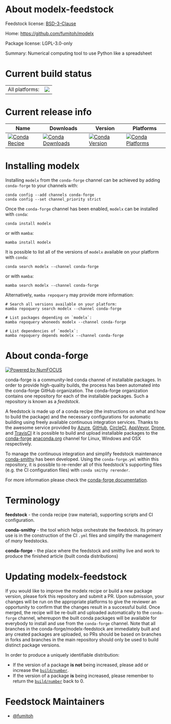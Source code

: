 About modelx-feedstock
======================

Feedstock license: [BSD-3-Clause](https://github.com/conda-forge/modelx-feedstock/blob/main/LICENSE.txt)

Home: https://github.com/fumitoh/modelx

Package license: LGPL-3.0-only

Summary: Numerical computing tool to use Python like a spreadsheet

Current build status
====================


<table><tr><td>All platforms:</td>
    <td>
      <a href="https://dev.azure.com/conda-forge/feedstock-builds/_build/latest?definitionId=15191&branchName=main">
        <img src="https://dev.azure.com/conda-forge/feedstock-builds/_apis/build/status/modelx-feedstock?branchName=main">
      </a>
    </td>
  </tr>
</table>

Current release info
====================

| Name | Downloads | Version | Platforms |
| --- | --- | --- | --- |
| [![Conda Recipe](https://img.shields.io/badge/recipe-modelx-green.svg)](https://anaconda.org/conda-forge/modelx) | [![Conda Downloads](https://img.shields.io/conda/dn/conda-forge/modelx.svg)](https://anaconda.org/conda-forge/modelx) | [![Conda Version](https://img.shields.io/conda/vn/conda-forge/modelx.svg)](https://anaconda.org/conda-forge/modelx) | [![Conda Platforms](https://img.shields.io/conda/pn/conda-forge/modelx.svg)](https://anaconda.org/conda-forge/modelx) |

Installing modelx
=================

Installing `modelx` from the `conda-forge` channel can be achieved by adding `conda-forge` to your channels with:

```
conda config --add channels conda-forge
conda config --set channel_priority strict
```

Once the `conda-forge` channel has been enabled, `modelx` can be installed with `conda`:

```
conda install modelx
```

or with `mamba`:

```
mamba install modelx
```

It is possible to list all of the versions of `modelx` available on your platform with `conda`:

```
conda search modelx --channel conda-forge
```

or with `mamba`:

```
mamba search modelx --channel conda-forge
```

Alternatively, `mamba repoquery` may provide more information:

```
# Search all versions available on your platform:
mamba repoquery search modelx --channel conda-forge

# List packages depending on `modelx`:
mamba repoquery whoneeds modelx --channel conda-forge

# List dependencies of `modelx`:
mamba repoquery depends modelx --channel conda-forge
```


About conda-forge
=================

[![Powered by
NumFOCUS](https://img.shields.io/badge/powered%20by-NumFOCUS-orange.svg?style=flat&colorA=E1523D&colorB=007D8A)](https://numfocus.org)

conda-forge is a community-led conda channel of installable packages.
In order to provide high-quality builds, the process has been automated into the
conda-forge GitHub organization. The conda-forge organization contains one repository
for each of the installable packages. Such a repository is known as a *feedstock*.

A feedstock is made up of a conda recipe (the instructions on what and how to build
the package) and the necessary configurations for automatic building using freely
available continuous integration services. Thanks to the awesome service provided by
[Azure](https://azure.microsoft.com/en-us/services/devops/), [GitHub](https://github.com/),
[CircleCI](https://circleci.com/), [AppVeyor](https://www.appveyor.com/),
[Drone](https://cloud.drone.io/welcome), and [TravisCI](https://travis-ci.com/)
it is possible to build and upload installable packages to the
[conda-forge](https://anaconda.org/conda-forge) [anaconda.org](https://anaconda.org/)
channel for Linux, Windows and OSX respectively.

To manage the continuous integration and simplify feedstock maintenance
[conda-smithy](https://github.com/conda-forge/conda-smithy) has been developed.
Using the ``conda-forge.yml`` within this repository, it is possible to re-render all of
this feedstock's supporting files (e.g. the CI configuration files) with ``conda smithy rerender``.

For more information please check the [conda-forge documentation](https://conda-forge.org/docs/).

Terminology
===========

**feedstock** - the conda recipe (raw material), supporting scripts and CI configuration.

**conda-smithy** - the tool which helps orchestrate the feedstock.
                   Its primary use is in the construction of the CI ``.yml`` files
                   and simplify the management of *many* feedstocks.

**conda-forge** - the place where the feedstock and smithy live and work to
                  produce the finished article (built conda distributions)


Updating modelx-feedstock
=========================

If you would like to improve the modelx recipe or build a new
package version, please fork this repository and submit a PR. Upon submission,
your changes will be run on the appropriate platforms to give the reviewer an
opportunity to confirm that the changes result in a successful build. Once
merged, the recipe will be re-built and uploaded automatically to the
`conda-forge` channel, whereupon the built conda packages will be available for
everybody to install and use from the `conda-forge` channel.
Note that all branches in the conda-forge/modelx-feedstock are
immediately built and any created packages are uploaded, so PRs should be based
on branches in forks and branches in the main repository should only be used to
build distinct package versions.

In order to produce a uniquely identifiable distribution:
 * If the version of a package **is not** being increased, please add or increase
   the [``build/number``](https://docs.conda.io/projects/conda-build/en/latest/resources/define-metadata.html#build-number-and-string).
 * If the version of a package **is** being increased, please remember to return
   the [``build/number``](https://docs.conda.io/projects/conda-build/en/latest/resources/define-metadata.html#build-number-and-string)
   back to 0.

Feedstock Maintainers
=====================

* [@fumitoh](https://github.com/fumitoh/)

